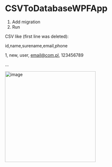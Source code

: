 # CSVToDatabaseWPFApp

1. Add migration
2. Run

CSV like (first line was deleted):

id,name,surename,email,phone

1, new, user, email@com.pl, 123456789

...

<img width="300" alt="image" src="https://user-images.githubusercontent.com/47826375/145501706-61fef5d8-8565-455b-bf4d-becbf0f5407e.png">

